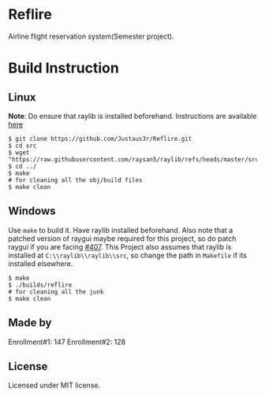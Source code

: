 # Reflire
Airline flight reservation system(Semester project).


# Build Instruction
## Linux

**Note**: Do ensure that raylib is installed beforehand. Instructions are available [here](https://github.com/raysan5/raylib/wiki/Working-on-GNU-Linux)

```
$ git clone https://github.com/Justaus3r/Reflire.git
$ cd src
$ wget "https://raw.githubusercontent.com/raysan5/raylib/refs/heads/master/src/raylib.h"
$ cd ../
$ make
# for cleaning all the obj/build files
$ make clean
```

## Windows

Use ``make`` to build it. Have raylib installed beforehand. Also note that a patched version of raygui maybe required for this project, so do patch raygui if you are facing [#407](https://github.com/raysan5/raygui/issues/407). This Project also assumes that raylib is installed at ``C:\\raylib\\raylib\\src``, so change the path  in ``Makefile`` if its installed elsewhere.
```
$ make
$ ./builds/reflire
# for cleaning all the junk
$ make clean 
```

## Made by
Enrollment#1: 147
Enrollment#2: 128


## License
Licensed under MIT license.

